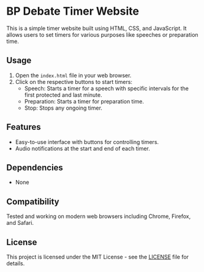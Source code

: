 # BP Debate Timer Website

This is a simple timer website built using HTML, CSS, and JavaScript. It allows users to set timers for various purposes like speeches or preparation time. 

## Usage
1. Open the `index.html` file in your web browser.
2. Click on the respective buttons to start timers:
   - Speech: Starts a timer for a speech with specific intervals for the first protected and last minute.
   - Preparation: Starts a timer for preparation time.
   - Stop: Stops any ongoing timer.

## Features
- Easy-to-use interface with buttons for controlling timers.
- Audio notifications at the start and end of each timer.

## Dependencies
- None

## Compatibility
Tested and working on modern web browsers including Chrome, Firefox, and Safari.

## License
This project is licensed under the MIT License - see the [LICENSE](LICENSE) file for details.

